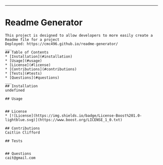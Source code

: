 
  ---
  # Readme Generator
    This project is designed to allow developers to more easily create a Readme file for a project
    Deployed: https://cmc496.github.io/readme-generator/
    ___
    ## Table of Contents
    * [Installation](#installation)
    * [Usage](#usage)
    * [License](#license)
    * [Contributions](#contributions)
    * [Tests](#tests)
    * [Questions](#questions)
    ___
    ## Installation
    undefined

    ## Usage
    

    ## License
    * [![License](https://img.shields.io/badge/License-Boost%201.0-lightblue.svg)](https://www.boost.org/LICENSE_1_0.txt)

    ## Contributions
    Caitlin Clifford

    ## Tests
    

    ## Questions
    cait@gmail.com
